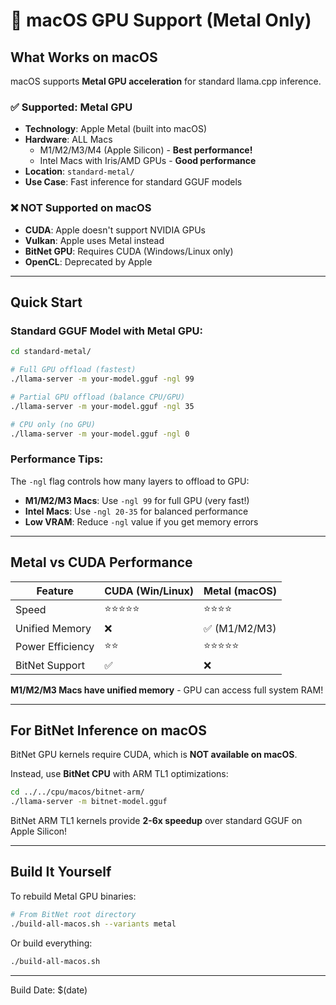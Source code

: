 # 🍎 macOS GPU Support (Metal Only)

## What Works on macOS

macOS supports **Metal GPU acceleration** for standard llama.cpp inference.

### ✅ Supported: Metal GPU
- **Technology**: Apple Metal (built into macOS)
- **Hardware**: ALL Macs
  - M1/M2/M3/M4 (Apple Silicon) - **Best performance!**
  - Intel Macs with Iris/AMD GPUs - **Good performance**
- **Location**: `standard-metal/`
- **Use Case**: Fast inference for standard GGUF models

### ❌ NOT Supported on macOS
- **CUDA**: Apple doesn't support NVIDIA GPUs
- **Vulkan**: Apple uses Metal instead
- **BitNet GPU**: Requires CUDA (Windows/Linux only)
- **OpenCL**: Deprecated by Apple

---

## Quick Start

### Standard GGUF Model with Metal GPU:

```bash
cd standard-metal/

# Full GPU offload (fastest)
./llama-server -m your-model.gguf -ngl 99

# Partial GPU offload (balance CPU/GPU)
./llama-server -m your-model.gguf -ngl 35

# CPU only (no GPU)
./llama-server -m your-model.gguf -ngl 0
```

### Performance Tips:

The `-ngl` flag controls how many layers to offload to GPU:
- **M1/M2/M3 Macs**: Use `-ngl 99` for full GPU (very fast!)
- **Intel Macs**: Use `-ngl 20-35` for balanced performance
- **Low VRAM**: Reduce `-ngl` value if you get memory errors

---

## Metal vs CUDA Performance

| Feature | CUDA (Win/Linux) | Metal (macOS) |
|---------|------------------|---------------|
| Speed | ⭐⭐⭐⭐⭐ | ⭐⭐⭐⭐ |
| Unified Memory | ❌ | ✅ (M1/M2/M3) |
| Power Efficiency | ⭐⭐ | ⭐⭐⭐⭐⭐ |
| BitNet Support | ✅ | ❌ |

**M1/M2/M3 Macs have unified memory** - GPU can access full system RAM!

---

## For BitNet Inference on macOS

BitNet GPU kernels require CUDA, which is **NOT available on macOS**.

Instead, use **BitNet CPU** with ARM TL1 optimizations:

```bash
cd ../../cpu/macos/bitnet-arm/
./llama-server -m bitnet-model.gguf
```

BitNet ARM TL1 kernels provide **2-6x speedup** over standard GGUF on Apple Silicon!

---

## Build It Yourself

To rebuild Metal GPU binaries:

```bash
# From BitNet root directory
./build-all-macos.sh --variants metal
```

Or build everything:

```bash
./build-all-macos.sh
```

---

Build Date: $(date)


